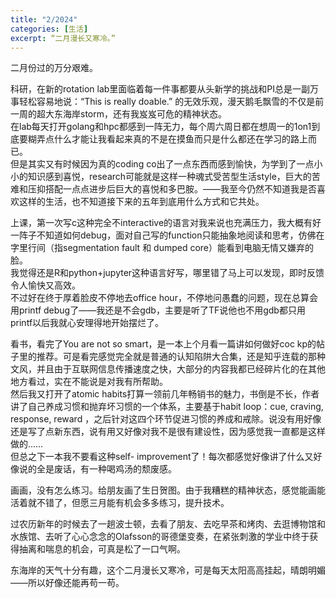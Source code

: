 ```yaml
---
title: "2/2024"
categories: [生活]
excerpt: “二月漫长又寒冷。”
---
```


二月份过的万分艰难。  
  
科研，在新的rotation lab里面临着每一件事都要从头新学的挑战和PI总是一副万事轻松容易地说：“This is really doable.” 的无效乐观，漫天鹅毛飘雪的不仅是前一周的超大东海岸storm，还有我岌岌可危的精神状态。  
在lab每天打开golang和hpc都感到一阵无力，每个周六周日都在想周一的1on1到底要糊弄点什么才能让我看起来真的不是在摸鱼而只是什么都还在学习的路上而已。  
但是其实又有时候因为真的coding co出了一点东西而感到愉快，为学到了一点小小的知识感到喜悦，research可能就是这样一种魂式受苦型生活style，巨大的苦难和压抑搭配一点点进步后巨大的喜悦和多巴胺。——我至今仍然不知道我是否喜欢这样的生活，也不知道接下来的五年到底用什么方式和它共处。  

上课，第一次写c这种完全不interactive的语言对我来说也充满压力，我大概有好一阵子不知道如何debug，面对自己写的function只能抽象地阅读和思考，仿佛在字里行间（指segmentation fault 和 dumped core）能看到电脑无情又嫌弃的脸。  
我觉得还是R和python+jupyter这种语言好写，哪里错了马上可以发现，即时反馈令人愉快又高效。  
不过好在终于厚着脸皮不停地去office hour，不停地问愚蠢的问题，现在总算会用printf debug了——我还是不会gdb，主要是听了TF说他也不用gdb都只用printf以后我就心安理得地开始摆烂了。  
  
看书，看完了You are not so smart，是一本上个月看一篇讲如何做好coc kp的帖子里的推荐。可是看完感觉完全就是普通的认知陷阱大合集，还是知乎连载的那种文风，并且由于互联网信息传播速度之快，大部分的内容我都已经碎片化的在其他地方看过，实在不能说是对我有所帮助。  
然后我又打开了atomic habits打算一领前几年畅销书的魅力，书倒是不长，作者讲了自己养成习惯和抛弃坏习惯的一个体系，主要基于habit loop：cue, craving, response, reward ，之后针对这四个环节促进习惯的养成和戒除。说没有用好像还是写了点新东西，说有用又好像对我不是很有建设性，因为感觉我一直都是这样做的……  
但总之下一本我不要看这种self- improvement了！每次都感觉好像讲了什么又好像说的全是废话，有一种喝鸡汤的颓废感。  

画画，没有怎么练习。给朋友画了生日贺图。由于我糟糕的精神状态，感觉能画能活着就不错了，但愿三月能有机会多多练习，提升技术。

过农历新年的时候去了一趟波士顿，去看了朋友、去吃早茶和烤肉、去逛博物馆和水族馆、去听了心心念念的Olafsson的哥德堡变奏，在紧张刺激的学业中终于获得抽离和喘息的机会，可真是松了一口气啊。  
  
东海岸的天气十分有趣，这个二月漫长又寒冷，可是每天太阳高高挂起，晴朗明媚——所以好像还能再苟一苟。